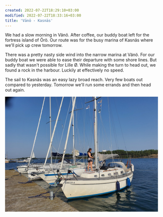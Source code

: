 ```yaml
---
created: 2022-07-22T18:29:10+03:00
modified: 2022-07-22T18:33:16+03:00
title: 'Vänö - Kasnäs'
---
```


We had a slow morning in Vänö. After coffee, our buddy boat left for the fortress island of Örö. Our route was for the busy marina of Kasnäs where we'll pick up crew tomorrow.

There was a pretty nasty side wind into the narrow marina at Vänö. For our buddy boat we were able to ease their departure with some shore lines. But sadly that wasn't possible for Lille Ø. While making the turn to head out, we found a rock in the harbour. Luckily at effectively no speed.

The sail to Kasnäs was an easy lazy broad reach. Very few boats out compared to yesterday. Tomorrow we'll run some errands and then head out again.

![Image](../2022/b42f851ba150117566ecd9fdf7b305e7.jpg)
